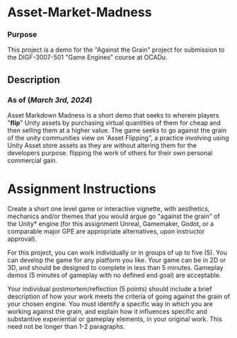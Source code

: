 # Asset-Market-Madness
### Purpose
This project is a demo for the "Against the Grain" project for submission to the DIGF-3007-501 "Game Engines" course at OCADu.

## Description
### As of (*March 3rd, 2024*)
Asset Markdown Madness is a short demo that seeks to wherein players "**flip**" Unity assets by purchasing virtual quantities of them for cheap and then selling them at a higher value. The game seeks to go against the grain of the unity communities view on 'Asset Flipping", a practice involving using Unity Asset store assets as they are without altering them for the developers purpose. flipping the work of others for their own personal commercial gain.

# Assignment Instructions

Create a short one level game or interactive vignette, with aesthetics, mechanics and/or themes that you would argue go "against the grain" of the Unity* engine (for this assignment Unreal, Gamemaker, Godot, or a comparable major GPE are appropriate alternatives, upon instructor approval). 

For this project, you can work individually or in groups of up to five (5). You can develop the game for any platform you like. Your game can be in 2D or 3D, and should be designed to complete in less than 5 minutes. Gameplay demos (5 minutes of gameplay with no defined end goal) are acceptable.

Your individual postmortem/reflection (5 points) should include a brief description of how your work meets the criteria of going against the grain of your chosen engine. You must identify a specific way in which you are working against the grain, and explain how it influences specific and substantive experiential or gameplay elements, in your original work. This need not be longer than 1-2 paragraphs.
